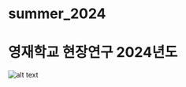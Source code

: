 # summer_2024

# 영재학교 현장연구 2024년도

![alt text]([http://url/to/img.png](https://raw.githubusercontent.com/AchimPieters/esp32-homekit-camera/master/Images/ESP32-30PIN-DEVBOARD.png))
